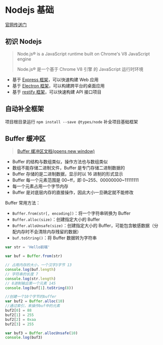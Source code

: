 # Nodejs 基础

[官网传送门](http://nodejs.cn/)

## 初识 Nodejs

>   Node.js® is a JavaScript runtime built on Chrome's V8 JavaScript engine
>
>   Node.js® 是一个基于 Chrome V8 引擎 的 JavaScript 运行时环境

-   基于 [Express 框架](http://www.expressjs.com.cn/)，可以快速构建 Web 应用
-   基于 [Electron 框架](https://electronjs.org/)，可以构建跨平台的桌面应用
-   基于 [restify 框架](http://restify.com/)，可以快速构建 API 接口项目



## 自动补全框架

项目根目录运行 `npm install --save @types/node` 补全项目基础框架



## Buffer 缓冲区

> [Buffer 缓冲区文档(opens new window)](http://nodejs.cn/api/buffer.html)

- Buffer 的结构与数组类似，操作方法也与数组类似
- 数组不能存储二进制文件，Buffer 是专门存储二进制数据的
- Buffer 存储的是二进制数据，显示时以 16 进制的形式显示
- Buffer 每一个元素范围是 00~ff，即 0~255、00000000~11111111
- 每一个元素占用一个字节内存
- Buffer 是对底层内存的直接操作，因此大小一旦确定就不能修改

Buffer 常用方法：

- `Buffer.from(str[, encoding])`：将一个字符串转换为 Buffer
- `Buffer.alloc(size)`：创建指定大小的 Buffer
- `Buffer.alloUnsafe(size)`：创建指定大小的 Buffer，可能包含敏感数据（分配内存时不会清除内存残留的数据）
- `buf.toString()`：将 Buffer 数据转为字符串

```js
var str = 'Hello前端'

var buf = Buffer.from(str)

// 占用内存的大小，一个汉字3字节 13
console.log(buf.length)
// 字符串的长度 7
console.log(str.length)
// 8进制输出第一个元素 145
console.log(buf[1].toString(8))

//创建一个10个字节的buffer
var buf2 = Buffer.alloc(10)
//通过索引，来操作buf中的元素
buf2[0] = 88
buf2[1] = 255
buf2[2] = 0xaa
buf2[3] = 255

var buf3 = Buffer.allocUnsafe(10)
console.log(buf3)
```